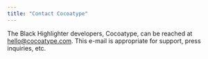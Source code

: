```yaml
---
title: "Contact Cocoatype"
---
```


The Black Highlighter developers, Cocoatype, can be reached at [hello@cocoatype.com](mailto:hello@cocoatype.com). This e-mail is appropriate for support, press inquiries, etc.
